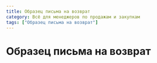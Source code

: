 ```yaml
---
title: Образец письма на возврат
category: Всё для менеджеров по продажам и закупкам
tags: ["Образец письма на возврат"]
---
```

# Образец письма на возврат
